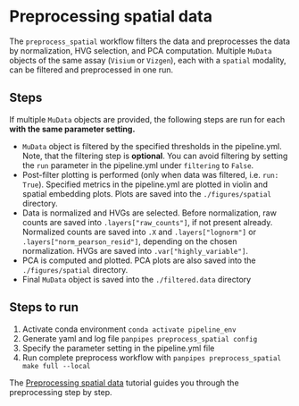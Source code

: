Preprocessing spatial data
==========================

The `preprocess_spatial` workflow filters the data and preprocesses the data by normalization, HVG selection, and PCA computation. Multiple `MuData` objects of the same assay (`Visium` or `Vizgen`), each with a `spatial` modality, can be filtered and preprocessed in one run. 

## Steps
If multiple `MuData` objects are provided, the following steps are run for each **with the same parameter setting.** 

- `MuData` object is filtered by the specified thresholds in the pipeline.yml.  Note, that the filtering step is **optional**. You can avoid filtering by setting the `run` parameter in the pipeline.yml under `filtering` to `False`.
- Post-filter plotting is performed (only when data was filtered, i.e. `run: True`). Specified metrics in the pipeline.yml are plotted in violin and spatial embedding plots. Plots are saved into the `./figures/spatial` directory.
- Data is normalized  and HVGs are selected. 
  Before normalization, raw counts are saved into `.layers["raw_counts"]`, if not present already. Normalized counts are saved into `.X` and `.layers["lognorm"]` or `.layers["norm_pearson_resid"]`, depending on the chosen normalization. HVGs are saved into `.var["highly_variable"]`.
- PCA is computed and plotted. PCA plots are also saved into the `./figures/spatial` directory.
- Final `MuData` object is saved into the `./filtered.data` directory



## Steps to run

1.  Activate conda environment `conda activate pipeline_env`
2.  Generate yaml and log file `panpipes preprocess_spatial config`
3.  Specify the parameter setting in the pipeline.yml file 
4.  Run complete preprocess workflow with `panpipes preprocess_spatial make full --local`

The [Preprocessing spatial data]() tutorial guides you through the preprocessing step by step. 